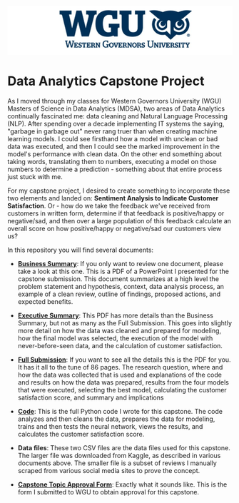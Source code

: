 
![WGU Header](./images/wgu-logo-840x575_cropped.jpg)


# Data Analytics Capstone Project

As I moved through my classes for Western Governors University (WGU) Masters of Science in Data Analytics (MDSA), two areas of Data Analytics continually fascinated me: data cleaning and Natural Language Processing (NLP). After spending over a decade implementing IT systems the saying, "garbage in garbage out" never rang truer than when creating machine learning models. I could see firsthand how a model with unclean or bad data was executed, and then I could see the marked improvement in the model's performance with clean data. On the other end something about taking words, translating them to numbers, executing a model on those numbers to determine a prediction - something about that entire process just stuck with me.
 
For my capstone project, I desired to create something to incorporate these two elements and landed on: **Sentiment Analysis to Indicate Customer Satisfaction**. Or - how do we take the feedback we've received from customers in written form, determine if that feedback is positive/happy or negative/sad, and then over a large population of this feedback calculate an overall score on how positive/happy or negative/sad our customers view us?

In this repository you will find several documents:

* **[Business Summary](https://github.com/holsteco/WGU_MSDA/blob/main/D214-Capstone/D214_NKM2_Task_3_Submission_Holstege_Business_Summary.pdf)**: If you only want to review one document, please take a look at this one. This is a PDF of a PowerPoint I presented for the capstone submission. This document summarizes at a high level the problem statement and hypothesis, context, data analysis process, an example of a clean review, outline of findings, proposed actions, and expected benefits.

* **[Executive Summary](https://github.com/holsteco/WGU_MSDA/blob/main/D214-Capstone/D214_NKM2_Task_3_PA_Submission_Holstege_Executive_Summary.pdf)**: This PDF has more details than the Business Summary, but not as many as the Full Submission. This goes into slightly more detail on how the data was cleaned and prepared for modeling, how the final model was selected, the execution of the model with never-before-seen data, and the calculation of customer satisfaction.

* **[Full Submission](https://github.com/holsteco/WGU_MSDA/blob/main/D214-Capstone/D214_NKM2_Task_2_PA_Submission_Holstege.pdf)**: If you want to see all the details this is the PDF for you. It has it all to the tune of 86 pages. The research question, where and how the data was collected that is used and explanations of the code and results on how the data was prepared, results from the four models that were executed, selecting the best model, calculating the customer satisfaction score, and summary and implications

* **[Code](https://github.com/holsteco/WGU_MSDA/blob/main/D214-Capstone/D214_NKM2_Submission_Holstege.py)**: This is the full Python code I wrote for this capstone. The code analyzes and then cleans the data, prepares the data for modeling, trains and then tests the neural network, views the results, and calculates the customer satisfaction score.

* **Data files**: These two CSV files are the data files used for this capstone. The larger file was downloaded from Kaggle, as described in various documents above. The smaller file is a subset of reviews I manually scraped from various social media sites to prove the concept.

* **[Capstone Topic Approval Form](https://github.com/holsteco/WGU_MSDA/blob/main/D214-Capstone/MSDA%20Capstone%20Topic%20Approval%20Form_Holstege.pdf)**: Exactly what it sounds like. This is the form I submitted to WGU to obtain approval for this capstone.
